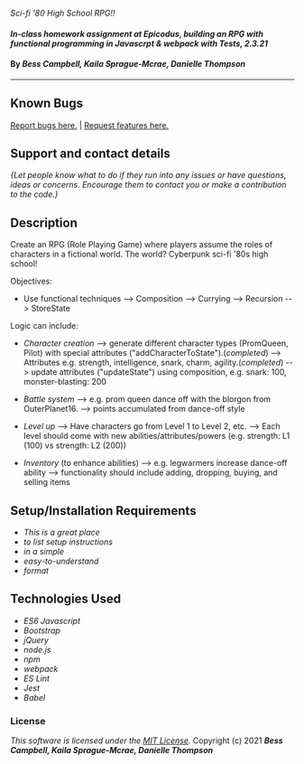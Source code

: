 _Sci-fi '80 High School RPG!!_

#### _In-class homework assignment at Epicodus, building an RPG with functional programming in Javascrpt & webpack with Tests, 2.3.21_

#### By _**Bess Campbell, Kaila Sprague-Mcrae, Danielle Thompson**_

___

## Known Bugs

[Report bugs here.](https://github.com/besscampbell/role-playing-game/issues) | [Request features here.](https://github.com/besscampbell/role-playing-game/issues)

## Support and contact details

_{Let people know what to do if they run into any issues or have questions, ideas or concerns.  Encourage them to contact you or make a contribution to the code.}_

## Description

Create an RPG (Role Playing Game) where players assume the roles of characters in a fictional world. The world? Cyberpunk sci-fi '80s high school!

Objectives:
- Use functional techniques
--> Composition
--> Currying
--> Recursion
--> StoreState

Logic can include:
- *Character creation*
--> generate different character types (PromQueen, Pilot) with special attributes ("addCharacterToState").(_completed_)
--> Attributes e.g. strength, intelligence, snark, charm, agility.(_completed_)
--> update attributes ("updateState") using composition, e.g. snark: 100, monster-blasting: 200

- *Battle system*
--> e.g. prom queen dance off with the blorgon from OuterPlanet16.
--> points accumulated from dance-off style

- *Level up*
--> Have characters go from Level 1 to Level 2, etc.
--> Each level should come with new abilities/attributes/powers (e.g. strength: L1 (100) vs strength: L2 (200))

- *Inventory* (to enhance abilities)
--> e.g. legwarmers increase dance-off ability
--> functionality should include adding, dropping, buying, and selling items

## Setup/Installation Requirements

* _This is a great place_
* _to list setup instructions_
* _in a simple_
* _easy-to-understand_
* _format_


## Technologies Used

- _ES6 Javascript_
- _Bootstrap_
- _jQuery_
- _node.js_
- _npm_
- _webpack_
- _ES Lint_
- _Jest_
- _Babel_

### License

*This software is licensed under the [MIT License](https://choosealicense.com/licenses/mit/).*
Copyright (c) 2021 **_Bess Campbell, Kaila Sprague-Mcrae, Danielle Thompson_**